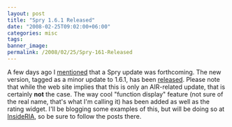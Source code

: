 ```yaml
---
layout: post
title: "Spry 1.6.1 Released"
date: "2008-02-25T09:02:00+06:00"
categories: misc 
tags: 
banner_image: 
permalink: /2008/02/25/Spry-161-Released
---
```


A few days ago I <a href="http://www.raymondcamden.com/index.cfm/2008/2/20/Spry-update-on-the-way">mentioned</a> that a Spry update was forthcoming. The new version, tagged as a minor update to 1.6.1, has been <a href="http://labs.adobe.com/technologies/spry/">released</a>. Please note that while the web site implies that this is only an AIR-related update, that is certainly <b>not</b> the case. The way cool "function display" feature (not sure of the real name, that's what I'm calling it) has been added as well as the rating widget. I'll be blogging some examples of this, but will be doing so at <a href="http://www.insideria.com">InsideRIA</a>, so be sure to follow the posts there.